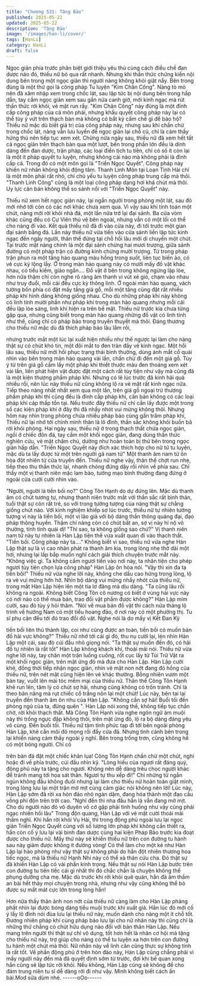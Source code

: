 ```yaml
---
title: "Chương 531: Tặng Bảo"
published: 2025-05-22
updated: 2025-05-22
description: 'Tặng Bảo'
image: '/images/han-li/cover/'
tags: [HanLi]
category: HanLi
draft: false
---
```


Ngọc giản phía trước phân biệt giới thiệu yêu thú cùng cách điều
chế đan dược nào đó, thiếu nữ bỏ qua rất nhanh.
Nhưng khi thần thức chứng kiến nội dung bên trong một ngọc
giản thì người nàng không khỏi giật nẩy.
Bên trong đúng là một thứ gọi là công pháp Tu luyện "Kim Chân
Công". Nàng tò mò nên đã xâm nhập xem trong chốc lát, sau lập
tức bị nội dung bên trong hấp dẫn, tay cầm ngọc giản xem sau
gần nửa canh giờ, mới kinh ngạc mà rút thần thức rời khỏi, vẻ
mặt run rẩy.
"Kim Chân Công" này đúng là một đỉnh cấp công pháp của cả
môn phái, nhưng khẩu quyết công pháp này lại có thể tùy ý vứt
trên thạch bàn mà không có bất kỳ cấm chế gì để bảo hộ?
Thiếu nữ mặc dù biết giá trị của công pháp này, nhưng sau khi
chần chừ trong chốc lát, nàng vẫn lưu luyến để ngọc giản lại chỗ
cũ, chỉ là cảm thấy hứng thú nên tiếp tục xem xét.
Chừng nửa ngày sau, thiếu nữ đã xem hết tất cả ngọc giản trên
thạch bàn qua một lượt, bên trong phần lớn đều là dính dáng đến
đan dược, trận pháp, các loại điển tịch tu tiên, chỉ có số ít còn lại
là một ít pháp quyết tu luyện, nhưng không cái nào mà không phải
là đỉnh cấp cả.
Trong đó có một môn gọi là "Triền Ngọc Quyết". Công pháp này
khiến nữ nhân không khỏi động tâm.
Thanh Linh Môn tại Loạn Tinh Hải chỉ là một môn phái rất nhỏ, chỉ
chủ yếu tu luyện công pháp trung cấp mà thôi. "Thanh Linh Công"
cũng là một loại công pháp dạng hơi khá chút mà thôi. Uy lực căn
bản không thể so sánh nổi với "Triền Ngọc Quyết" này.

Thiếu nữ xem hết ngọc giản này, lại ngẩn người trong phòng một
lát, sau đó mới nhớ tới còn có các nơi khác chưa xem qua.
Vì vậy sau khi tính toán một chút, nàng mới rời khỏi nhà đá, một
lần nữa trở lại đại sảnh.
Ba cửa vòm khác cũng đều có Cự Viên thủ vệ bên ngoài, nhưng
vẫn có một lối có thể cho nàng đi vào.
Kết quả thiếu nữ đã đi vào cửa này, đi tới trước một gian đại sảnh
bằng đá.
Lần này thiếu nữ vừa tiến vào cửa sảnh liền lập tức kinh ngạc
đến ngây người, thân thể đứng tại chỗ hồi lâu mới di chuyển một
chút.
Tại trước mặt nàng chính là một đại sảnh chừng hai mươi trượng,
giữa sảnh đường có một pháp trận có đường kính chừng mười
trượng. Từ trong pháp trận phun ra một tầng hào quang màu
hồng trong suốt, liên tục biến ảo, có vẻ cực kỳ lộng lẫy.
Ở trong màn hào quang này có mười mấy đồ vật khác nhau, có
tiểu kiếm, giáo ngắn…. Đồ vật ở bên trong không ngừng lập lòe,
hơn nữa thậm chí còn nghe rõ ràng âm thanh vi vút xé gió, chạm
vào nhau như truy đuổi, mỗi cái đều cực kỳ thông linh.
Ở ngoài màn hào quang, vách tường bốn phía có đặt mấy tầng
giá gỗ, mỗi một tầng cũng đặt rất nhiều pháp khí hình dáng không
giống nhau.
Cho dù những pháp khí này không có linh tính mười phần như
pháp khí trong màn hào quang nhưng mỗi cái đều lập lòe sáng,
linh khí hiện ra trên bề mặt.
Thiếu nữ trước kia chưa từng gặp qua, nhưng cũng biết trong
màn hào quang những đồ vật có linh tính như thế, cũng chỉ có
pháp bảo trong truyền thuyết mà thôi.
Đáng thương cho thiếu nữ mặc dù đã thích pháp bảo lâu lắm rồi,

nhưng trước mắt một lúc lại xuất hiện nhiều như thế ngược lại
làm cho nàng thật sự có chút khó tin, một đôi mắt to đen tràn đầy
vẻ kinh ngạc.
Một hồi lâu sau, thiếu nữ mới hồi phục trạng thái bình thường,
dùng ánh mắt cổ quái nhìn vào bên trong màn hào quang vài lần,
chần chừ đi đến một giá gỗ.
Tùy ý từ trên giá gỗ cầm lấy một pháp khí thiết thước màu đen
thoáng xem xét vài lần, liền phát hiện vật được đặt một cách rất
tùy tiện như vậy mà cũng đã là một kiện thượng phẩm pháp khí.
Nhưng có lẽ lúc trước đã kinh hãi quá nhiều rồi, nên lúc này thiếu
nữ cũng không lộ ra vẻ mặt rất kinh ngạc nữa.
Tiếp theo nàng nhất nhất xem qua một lần, trên giá gỗ ngoại trừ
thượng phẩm pháp khí thì cũng đều là đỉnh cấp pháp khí, căn bản
không có các loại pháp khí cáp thấp tồn tại.
Nếu trước đây thiếu nữ chỉ cần lấy được một trong số các kiện
pháp khí ở đây thì đã nhẩy nhót vui mừng không thôi.
Nhưng hôm nay nhìn trong phòng chứa nhiều pháp bảo cùng gần
trăm pháp khí, Thiếu nữ lại nhớ tới chính mình thân là lô đỉnh,
thần sắc không khỏi buồn bã rời khỏi phòng.
Hai ngày sau, thiếu nữ ở trong thạch thất chứa ngọc giản, ngồi ở
chiếc đôn đá, tay cầm một khối ngọc giản, đang dùng thần thức
nghiên cứu, vẻ mặt chăm chú, dường như hoàn toàn bị thứ bên
trong ngọc giản hấp dẫn.
"Triền Ngọc Quyết này đích xác thích hợp cho nữ tử tu luyện, mặc
dù ta lấy được từ một trên người gã nam tử" Một thanh âm nam tử
ôn hòa đột nhiên từ cửa truyền đến.
Thiếu nữ nghe vậy, thân thể chợt run nhẹ, tiếp theo thu thần thức
lại, nhanh chóng đứng dậy rồi nhìn về phía sau.
Chỉ thấy một vị thanh niên mặc lam bào, tướng mạo bình thường
đang đứng ở ngoài cửa cười cười nhìn vào.

"Người, người là tiền bối nọ?"
Công Tôn Hạnh do dự đứng lên.
Mặc dù thanh âm có chút tương tự, nhưng thanh niên trước mắt
với thần sắc rất bình thản, tuổi thật sự còn rất trẻ, so với trong
tưởng tượng của nàng thật sự chẳng giống chút nào.
Với kinh nghiệm khiếp sợ lúc trước, thiếu nữ tự nhiên tưởng
tượng vị này là tiền bối, một vị lão giả với bộ dáng thần thông
quảng đại, đạo pháp thông huyền.
Thậm chí nàng còn có chút bất an, sợ vị này hỉ nộ vô thường, tính
tình quái dị!
"Thì sao, ta không giống sao chứ?" Vị thanh niên nam tử này tự
nhiên là Hàn Lập tiện thể vừa xuất quan đi vào thạch thất.
"Tiền bối. Công pháp này ta…." Không biết vì sao, thiếu nữ vừa
nghe Hàn Lập thật sự là vị cao nhân phát ra thanh âm kia, trong
lòng nhẹ thở dài một hơi, nhưng lại lắp bắp muốn nghĩ cách giải
thích chuyện trước mắt này.
"Không việc gì. Ta không cấm ngươi tiến vào nơi này, ta nhân tiện
cho phép ngươi tùy tiện chọn lựa công pháp" Hàn Lập ôn hòa nói.
"Vậy thì xin đa tạ tiền bối!" Thiếu nữ vừa nghe lời này, không che
dấu cao hứng trong lòng, lộ ra vẻ vui mừng hớn hở.
Nhìn bộ dáng vui mừng nhẩy nhót của thiếu nữ, trong mắt Hàn
Lập hiện lên một tia lơ đãng mà dịu dàng.
"Ta cũng lâu rồi không ra ngoài. Không biết Công Tôn cô nương
có biết ở vùng hải vực này có nơi nào có thể mua bán, trao đổi vật
phẩm được không?" Hàn Lập mỉm cười, sau đó tùy ý hỏi thăm.
"Nói về mua bán đồ vật thì cách nửa tháng lộ trình về hướng Nam
có một tiểu hoang đảo, ở nơi này có một phường thị. Tu sĩ phụ
cận đều tới đó trao đổi đồ vật. Nghe nói là do mấy vị Kết Đan Kỳ

tiền bối liên thủ thành lập, coi như cũng được an toàn, tiền bối có
muốn bản đồ hải vực không?" Thiếu nữ nhớ tới cái gì đó, thu nụ
cười lại, lén nhìn Hàn Lập một cái, sau đó cúi đầu nhỏ giọng nói.
"Ta thật sự muốn đến đó, có hải đồ tự nhiên là rất tốt" Hàn Lập
không khách khí, thoải mái nói.
Thiếu nữ vừa nghe lời này, tay chân một trận luống cuống, rốt cục
lấy từ Túi Trữ Vật ra một khối ngọc giản, trên mặt ửng đỏ mà đưa
cho Hàn Lập.
Hàn Lập cười khẽ, đồng thời tiếp nhận ngọc giản, nhìn vẻ mặt
non nớt đang đỏ hồng của thiếu nữ, trên nét mặt cũng hiện lên vẻ
khác thường.
Bỗng nhiên vươn một bàn tay, vuốt lên mái tóc mềm mại của
thiếu nữ.
Thân thể Công Tôn Hạnh khẽ run lên, tâm lý có chút sợ hãi,
nhưng cũng không có trốn tránh.
Chỉ là theo bản năng mà rụt chiếc cổ trắng nõn lại một chút!
Lúc này, bên tai lại truyền đến thanh âm ôn nhu của Hàn Lập.
"Không cần sợ hãi! Buổi tối đến phòng ngủ của ta, đừng quên ".
Hàn Lập nói xong thế, không tiếp tục chần chờ, rời khỏi thạch
thất.
Mà Công Tôn Hạnh vừa nghe ngôn ngữ ám muội này thì trống
ngực đập không thôi, trên mặt ửng đỏ, lộ ra bộ dáng đáng yêu vô
cùng.
Đến buổi tối. Thiếu nữ tâm tình phức tạp đi tới bên ngoài phòng
Hàn Lập, khẽ cắn môi đỏ mọng rồi đẩy cửa đá.
Nhưng tình cảnh bên trong lại khiến nàng cảm thấy ngoài ý nghĩ.
Bên trong trống trơn, cũng không hề có một bóng người. Chỉ có

trên bàn đá đặt một chiếc khăn lụa!
Công Tôn Hạnh chần chừ một chút, nghi hoặc đi về phía trước,
cúi đầu nhìn kỹ.
"Lòng hiếu của ngươi rất đáng quý, động phủ này ta tặng cho
ngươi. Không nên dễ dàng trêu chọc người khác để tránh mang
tới họa sát thân. Ngươi tự thu xếp đi!"
Chỉ những từ ngắn ngủn không đầu không đuôi nhưng lại làm cho
thiếu nữ hoàn toàn giật mình, trong lòng lưu lại một trận mờ mịt
cùng cảm giác nói không nên lời!
Lúc này, Hàn Lập sớm đã rời xa hòn đảo nhỏ ngàn dặm, đang
hóa thành một đạo cầu vồng phi độn trên trời cao.
"Nghĩ đến thì nha đầu hẳn là vẫn đang mờ mịt. Cho dù người nào
đó vô duyên vô cớ gặp phải tình huống như vậy cũng phải ngạc
nhiên hồi lâu" Trong độn quang, Hàn Lập với vẻ mặt cười thoải
mái thầm nghĩ.
Khi hắn rời khỏi Vụ Hải, thì trong động phủ ngoài lưu lại ngọc giản
Triền Ngọc Quyết cùng với số lượng lớn pháp khí không cần thiết
ra, hắn còn cố ý lưu lại vài bình đan dược cùng hai kiện Pháp Bảo
trước kia đoạt được cho thiếu nữ.
Mấy thứ này sẽ khiến thiếu nữ trên con đường tu hành sau này
giảm được không ít đường vòng!
Có thể làm cho một kẻ như Hàn Lập lại hào phóng như vậy thật
sự không phải do hắn đột nhiên thương hoa tiếc ngọc, mà là thiếu
nữ Hạnh Nhi này có thể xả thân cứu cha. Đó thật sự đã khiến
Hàn Lập có vài phần kính trọng.
Nếu thật sự nói Hàn Lập bước trên con đường tu tiên tiếc cái gì
nhất thì đó chắc chắn là chuyện không thể phụng dưỡng cha mẹ.
Mặc dù trước khi rời khỏi quê quán, hắn đã âm thầm an bài hết
thảy mọi chuyện trong nhà, nhưng như vậy cũng không thể bỏ
được sự mất mát cực lớn trong lòng hắn!

Hơn nữa thấy thân ảnh non nớt của thiếu nữ càng làm cho Hàn
Lập phảng phất nhìn lại được bóng dáng tiểu muội trước khi xuất
giá.
Hắn lúc đó mới cố ý lấy lô đỉnh nói đùa lưu lại thiếu nữ này, muốn
dành cho nàng một ít chỗ tốt.
Đương nhiên pháp khí cùng pháp bảo lưu lại cho nữ nhân này thì
cũng chỉ là những thứ chẳng có chút hữu dụng nào đối với bản
thân Hàn Lập.
Nếu mang trên người thì thật sự chỉ vô dụng, tốt hơn hết là nhân
cơ hội mà tặng cho thiếu nữ này, trợ giúp cho nàng có thể tu
luyện xa hơn trên con đường tu hành một chút mà thôi.
Nữ nhân này về linh căn cũng thực sự không tính là rất tốt.
Về phần động phủ ở trên hòn đảo này, Hàn Lập cũng chẳng phải
vì mấy người này đến mà đã quyết định sớm từ trước, đợi khi bế
quan xong hắn cũng sẽ lập tức rời khỏi.
Nếu không, Hàn Lập cũng sẽ không để cho đám trung niên tu sĩ
dễ dàng rời đi như vậy.
Mình không biết cách ẩn bài.Mod sửa dùm nhé.
------oOo------

